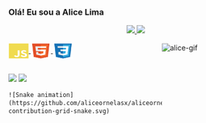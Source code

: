### Olá! Eu sou a Alice Lima
<div align="center">
  <a href="https://github.com/aliceornelasx">
  <img height="180em" src="https://github-readme-stats.vercel.app/api?username=aliceornelasx&show_icons=true&theme=dracula&include_all_commits=true&count_private=true"/>
  <img height="180em" src="https://github-readme-stats.vercel.app/api/top-langs/?username=aliceornelasx&layout=compact&langs_count=7&theme=dracula"/>
</div>
<div style="display: inline_block"><br>
  <img align="center" alt="Rafa-Js" height="30" width="40" src="https://raw.githubusercontent.com/devicons/devicon/master/icons/javascript/javascript-plain.svg">
  <img align="center" alt="Rafa-HTML" height="30" width="40" src="https://raw.githubusercontent.com/devicons/devicon/master/icons/html5/html5-original.svg">
  <img align="center" alt="Rafa-CSS" height="30" width="40" src="https://raw.githubusercontent.com/devicons/devicon/master/icons/css3/css3-original.svg">
  <img align="right"  alt="alice-gif" height="200" width="200" src="https://cdn.discordapp.com/attachments/917603968530669572/955722370738450482/alice.gif">
  </div>
  
  ##
  
  <div>
   <a href = "mailto:aliceornelasx@hotmail.com"><img src="https://img.shields.io/badge/Microsoft_Outlook-0078D4?style=for-the-badge&logo=microsoft-outlook&logoColor=white" target="_blank"></a>
  <a href="https://www.linkedin.com/in/aliceornelasx" target="_blank"><img src="https://img.shields.io/badge/-LinkedIn-%230077B5?style=for-the-badge&logo=linkedin&logoColor=white" target="_blank"></a> 
    
    ![Snake animation](https://github.com/aliceornelasx/aliceornelasx/blob/output/github-contribution-grid-snake.svg)
    
  </div>
